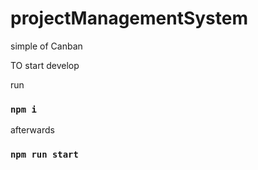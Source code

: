 # projectManagementSystem

simple of Canban

TO start develop

run

### `npm i`

afterwards

### `npm run start`
